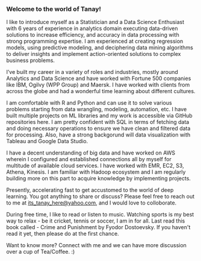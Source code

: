 ### Welcome to the world of Tanay!

I like to introduce myself as a Statistician and a Data Science Enthusiast with 6 years of experience in analytics domain executing data-driven solutions to increase efficiency, and accuracy in data processing with strong programming expertise. I am experienced at creating regression models, using predictive modeling, and deciphering data mining algorithms to deliver insights and implement action-oriented solutions to complex business problems. 

I’ve built my career in a variety of roles and industries, mostly around Analytics and Data Science and have worked with Fortune 500 companies like IBM, Ogilvy (WPP Group) and Maersk. I have worked with clients from across the globe and had a wonderful time learning about different cultures.

I am comfortable with R and Python and can use it to solve various problems starting from data wrangling, modeling, automation, etc. I have built multiple projects on ML libraries and my work is accessible via GitHub repositories here. I am pretty confident with SQL in terms of fetching data and doing necessary operations to ensure we have clean and filtered data for processing. Also, have a strong backgorund will data visualization with Tableau and Google Data Studio.

I have a decent understanding of big data and have worked on AWS wherein I configured and established connections all by myself for multitude of available cloud services. I have worked with EMR, EC2, S3, Athena, Kinesis. I am familiar with Hadoop ecosystem and I am regularly building more on this part to acquire knowledge by implementing projects.

Presently, accelerating fast to get accustomed to the world of deep learning. You got anything to share or discuss? Please feel free to reach out to me at its_tanay_here@yahoo.com, and I would love to colloborate.

During free time, I like to read or listen to music. Watching sports is my best way to relax - be it cricket, tennis or soccer, I am in for all. Last read this book called - Crime and Punishment by Fyodor Dostoevsky. If you haven't read it yet, then please do at the first chance.

Want to know more? Connect with me and we can have more discussion over a cup of Tea/Coffee. :)
